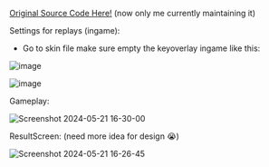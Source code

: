 [Original Source Code Here!](https://github.com/FukutoTojido/ResolvedOverlay) (now only me currently maintaining it)

Settings for replays (ingame):
- Go to skin file make sure empty the keyoverlay ingame like this:

![image](https://github.com/HosizoraN/SonataOverlay/assets/81794354/75be2f24-e41d-4393-8535-8e2a5fea4c64)

![image](https://github.com/HosizoraN/SonataOverlay/assets/81794354/de19caa4-64d0-4404-a8a9-d7cf065272e2)

Gameplay:

![Screenshot 2024-05-21 16-30-00](https://github.com/HosizoraN/SonataOverlay/assets/81794354/c93e97ca-31e1-48c0-b3a2-c4e88ced0938)

ResultScreen: (need more idea for design :sob:)

![Screenshot 2024-05-21 16-26-45](https://github.com/HosizoraN/SonataOverlay/assets/81794354/a08fc788-83f5-4233-b6a5-c6f45af141d0)
